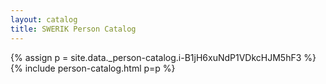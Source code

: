 ```yaml
---
layout: catalog
title: SWERIK Person Catalog
---
```

{% assign p = site.data._person-catalog.i-B1jH6xuNdP1VDkcHJM5hF3 %}
{% include person-catalog.html p=p %}

